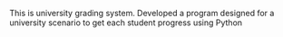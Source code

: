 This is university grading system. Developed a program designed for a university scenario to get each student progress using Python 
